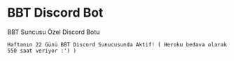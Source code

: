 # BBT Discord Bot
BBT Suncusu Özel Discord Botu

```Haftanın 22 Günü BBT Discord Sunucusunda Aktif! ( Heroku bedava olarak 550 saat veriyor :') )```
